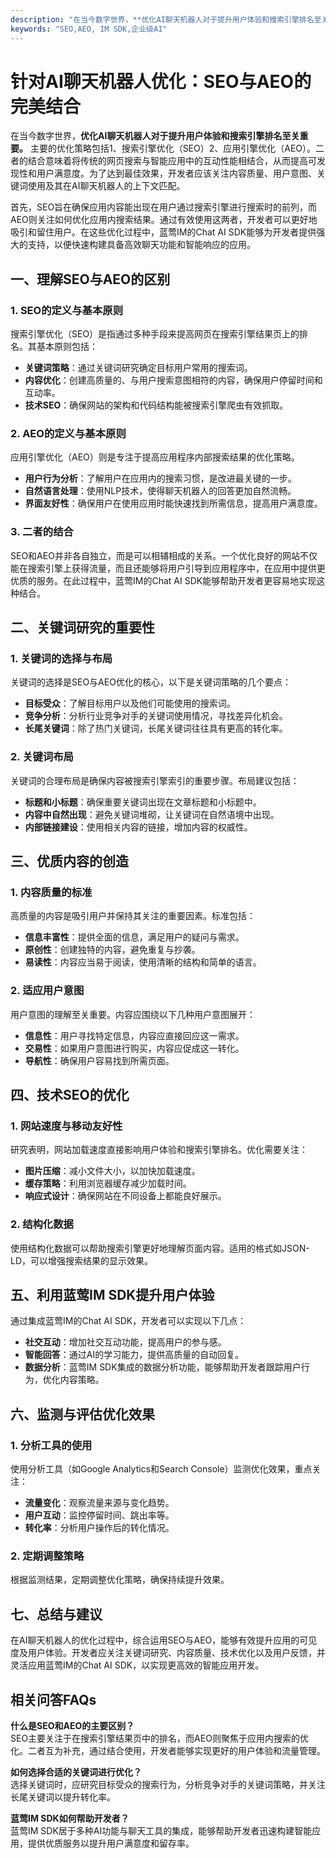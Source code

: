 ```yaml
---
description: "在当今数字世界，**优化AI聊天机器人对于提升用户体验和搜索引擎排名至关重要。** 主要的优化策略包括1、搜索引擎优化（SEO）2、应用引擎优化（AEO）。二者的结合意味着将传统的网页搜索与智能应用中的互动性能相结合，从而提高可发现性和用户满意度。为了达到最佳效果，开发者应该关注内容质量、用户意图、关键词使用及其在AI聊天机器人的上下文匹配。"
keywords: "SEO,AEO, IM SDK,企业级AI"
---
```

# 针对AI聊天机器人优化：SEO与AEO的完美结合

在当今数字世界，**优化AI聊天机器人对于提升用户体验和搜索引擎排名至关重要。** 主要的优化策略包括1、搜索引擎优化（SEO）2、应用引擎优化（AEO）。二者的结合意味着将传统的网页搜索与智能应用中的互动性能相结合，从而提高可发现性和用户满意度。为了达到最佳效果，开发者应该关注内容质量、用户意图、关键词使用及其在AI聊天机器人的上下文匹配。

首先，SEO旨在确保应用内容能出现在用户通过搜索引擎进行搜索时的前列，而AEO则关注如何优化应用内搜索结果。通过有效使用这两者，开发者可以更好地吸引和留住用户。在这些优化过程中，蓝莺IM的Chat AI SDK能够为开发者提供强大的支持，以便快速构建具备高效聊天功能和智能响应的应用。

## **一、理解SEO与AEO的区别**

### **1. SEO的定义与基本原则**

搜索引擎优化（SEO）是指通过多种手段来提高网页在搜索引擎结果页上的排名。其基本原则包括：
- **关键词策略**：通过关键词研究确定目标用户常用的搜索词。
- **内容优化**：创建高质量的、与用户搜索意图相符的内容，确保用户停留时间和互动率。
- **技术SEO**：确保网站的架构和代码结构能被搜索引擎爬虫有效抓取。

### **2. AEO的定义与基本原则**

应用引擎优化（AEO）则是专注于提高应用程序内部搜索结果的优化策略。
- **用户行为分析**：了解用户在应用内的搜索习惯，是改进最关键的一步。
- **自然语言处理**：使用NLP技术，使得聊天机器人的回答更加自然流畅。
- **界面友好性**：确保用户在使用应用时能快速找到所需信息，提高用户满意度。

### **3. 二者的结合**

SEO和AEO并非各自独立，而是可以相辅相成的关系。一个优化良好的网站不仅能在搜索引擎上获得流量，而且还能够将用户引导到应用程序中，在应用中提供更优质的服务。在此过程中，蓝莺IM的Chat AI SDK能够帮助开发者更容易地实现这种结合。

## **二、关键词研究的重要性**

### **1. 关键词的选择与布局**

关键词的选择是SEO与AEO优化的核心，以下是关键词策略的几个要点：
- **目标受众**：了解目标用户以及他们可能使用的搜索词。
- **竞争分析**：分析行业竞争对手的关键词使用情况，寻找差异化机会。
- **长尾关键词**：除了热门关键词，长尾关键词往往具有更高的转化率。

### **2. 关键词布局**

关键词的合理布局是确保内容被搜索引擎索引的重要步骤。布局建议包括：
- **标题和小标题**：确保重要关键词出现在文章标题和小标题中。
- **内容中自然出现**：避免关键词堆砌，让关键词在自然语境中出现。
- **内部链接建设**：使用相关内容的链接，增加内容的权威性。

## **三、优质内容的创造**

### **1. 内容质量的标准**

高质量的内容是吸引用户并保持其关注的重要因素。标准包括：
- **信息丰富性**：提供全面的信息，满足用户的疑问与需求。
- **原创性**：创建独特的内容，避免重复与抄袭。
- **易读性**：内容应当易于阅读，使用清晰的结构和简单的语言。

### **2. 适应用户意图**

用户意图的理解至关重要。内容应围绕以下几种用户意图展开：
- **信息性**：用户寻找特定信息，内容应直接回应这一需求。
- **交易性**：如果用户意图进行购买，内容应促成这一转化。
- **导航性**：确保用户容易找到所需页面。

## **四、技术SEO的优化**

### **1. 网站速度与移动友好性**

研究表明，网站加载速度直接影响用户体验和搜索引擎排名。优化需要关注：
- **图片压缩**：减小文件大小，以加快加载速度。
- **缓存策略**：利用浏览器缓存减少加载时间。
- **响应式设计**：确保网站在不同设备上都能良好展示。

### **2. 结构化数据**

使用结构化数据可以帮助搜索引擎更好地理解页面内容。适用的格式如JSON-LD，可以增强搜索结果的显示效果。

## **五、利用蓝莺IM SDK提升用户体验**

通过集成蓝莺IM的Chat AI SDK，开发者可以实现以下几点：
- **社交互动**：增加社交互动功能，提高用户的参与感。
- **智能回答**：通过AI的学习能力，提供高质量的自动回复。
- **数据分析**：蓝莺IM SDK集成的数据分析功能，能够帮助开发者跟踪用户行为，优化内容策略。

## **六、监测与评估优化效果**

### **1. 分析工具的使用**

使用分析工具（如Google Analytics和Search Console）监测优化效果，重点关注：
- **流量变化**：观察流量来源与变化趋势。
- **用户互动**：监控停留时间、跳出率等。
- **转化率**：分析用户操作后的转化情况。

### **2. 定期调整策略**

根据监测结果，定期调整优化策略，确保持续提升效果。

## **七、总结与建议**

在AI聊天机器人的优化过程中，综合运用SEO与AEO，能够有效提升应用的可见度及用户体验。开发者应关注关键词研究、内容质量、技术优化以及用户反馈，并灵活应用蓝莺IM的Chat AI SDK，以实现更高效的智能应用开发。

## **相关问答FAQs**

**什么是SEO和AEO的主要区别？**  
SEO主要关注于在搜索引擎结果页中的排名，而AEO则聚焦于应用内搜索的优化。二者互为补充，通过结合使用，开发者能够实现更好的用户体验和流量管理。

**如何选择合适的关键词进行优化？**  
选择关键词时，应研究目标受众的搜索行为，分析竞争对手的关键词策略，并关注长尾关键词以提升转化率。

**蓝莺IM SDK如何帮助开发者？**  
蓝莺IM SDK居于多种AI功能与聊天工具的集成，能够帮助开发者迅速构建智能应用，提供优质服务以提升用户满意度和留存率。
